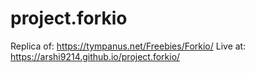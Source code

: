 # project.forkio
Replica of: https://tympanus.net/Freebies/Forkio/
Live at: https://arshi9214.github.io/project.forkio/

